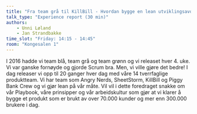```yaml
---
title: "Fra team grå til KillBill - Hvordan bygge en lean utviklingsavdeling"
talk_type: "Experience report (30 min)"
authors:
    - Unni Løland
    - Jan Strandbakke
time_slot: "Friday: 14:15 - 14:45"
room: "Kongesalen 1"
---
```

I 2016 hadde vi team blå, team grå og team grønn og vi releaset hver 4. uke. Vi var ganske fornøyde og gjorde Scrum bra. Men, vi ville gjøre det bedre! I dag releaser vi opp til 20 ganger hver dag med våre 14 tverrfaglige produktteam. Vi har team som Angry Nerds, SheetStorm, KillBill og Piggy Bank Crew og vi gjør lean på vår måte. Vil vil i dette foredraget snakke om vår Playbook, våre prinsipper og vår arbeidskultur som gjør at vi klarer å bygge et produkt som er brukt av over 70.000 kunder og mer enn 300.000 brukere i dag. 
